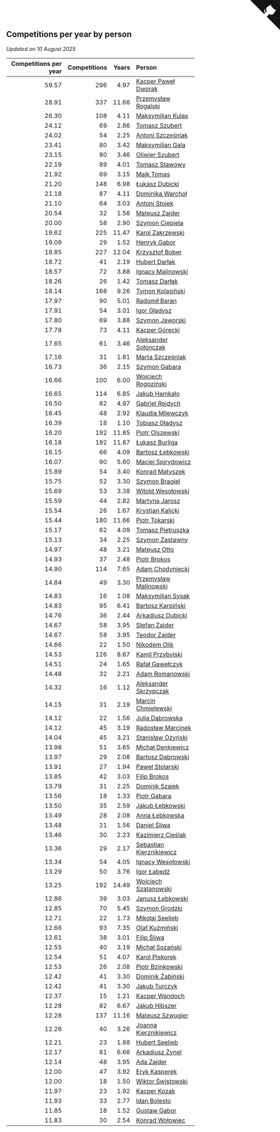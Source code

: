 ## Competitions per year by person

*Updated on 10 August 2025*

| Competitions per year | Competitions | Years | Person |
| ---: | ---: | ---: | :--- |
| 59.57 | 296 | 4.97 | [Kacper Paweł Dworak](https://www.worldcubeassociation.org/persons/2020DWOR01) |
| 28.91 | 337 | 11.66 | [Przemysław Rogalski](https://www.worldcubeassociation.org/persons/2013ROGA02) |
| 26.30 | 108 | 4.11 | [Maksymilian Kulas](https://www.worldcubeassociation.org/persons/2021KULA02) |
| 24.12 | 69 | 2.86 | [Tomasz Szubert](https://www.worldcubeassociation.org/persons/2022SZUB02) |
| 24.02 | 54 | 2.25 | [Antoni Szcześniak](https://www.worldcubeassociation.org/persons/2023SZCZ04) |
| 23.41 | 80 | 3.42 | [Maksymilian Gala](https://www.worldcubeassociation.org/persons/2022GALA01) |
| 23.15 | 80 | 3.46 | [Oliwier Szubert](https://www.worldcubeassociation.org/persons/2022SZUB01) |
| 22.19 | 89 | 4.01 | [Tomasz Stawowy](https://www.worldcubeassociation.org/persons/2021STAW01) |
| 21.92 | 69 | 3.15 | [Majk Tomas](https://www.worldcubeassociation.org/persons/2022TOMA05) |
| 21.20 | 148 | 6.98 | [Łukasz Dubicki](https://www.worldcubeassociation.org/persons/2018DUBI01) |
| 21.18 | 87 | 4.11 | [Dominika Warchoł](https://www.worldcubeassociation.org/persons/2021WARC01) |
| 21.10 | 64 | 3.03 | [Antoni Stojek](https://www.worldcubeassociation.org/persons/2022STOJ03) |
| 20.54 | 32 | 1.56 | [Mateusz Zajder](https://www.worldcubeassociation.org/persons/2024ZAJD01) |
| 20.00 | 58 | 2.90 | [Szymon Ciepiela](https://www.worldcubeassociation.org/persons/2022CIEP01) |
| 19.62 | 225 | 11.47 | [Karol Zakrzewski](https://www.worldcubeassociation.org/persons/2014ZAKR01) |
| 19.09 | 29 | 1.52 | [Henryk Gabor](https://www.worldcubeassociation.org/persons/2024GABO02) |
| 18.85 | 227 | 12.04 | [Krzysztof Bober](https://www.worldcubeassociation.org/persons/2013BOBE01) |
| 18.72 | 41 | 2.19 | [Hubert Darłak](https://www.worldcubeassociation.org/persons/2023DARL03) |
| 18.57 | 72 | 3.88 | [Ignacy Malinowski](https://www.worldcubeassociation.org/persons/2021MALI02) |
| 18.26 | 26 | 1.42 | [Tomasz Darłak](https://www.worldcubeassociation.org/persons/2024DARL01) |
| 18.14 | 168 | 9.26 | [Tymon Kolasiński](https://www.worldcubeassociation.org/persons/2016KOLA02) |
| 17.97 | 90 | 5.01 | [Radomił Baran](https://www.worldcubeassociation.org/persons/2020BARA02) |
| 17.91 | 54 | 3.01 | [Igor Gładysz](https://www.worldcubeassociation.org/persons/2022GLAD01) |
| 17.80 | 69 | 3.88 | [Szymon Jaworski](https://www.worldcubeassociation.org/persons/2021JAWO01) |
| 17.78 | 73 | 4.11 | [Kacper Górecki](https://www.worldcubeassociation.org/persons/2021GORE01) |
| 17.65 | 61 | 3.46 | [Aleksander Sołonczak](https://www.worldcubeassociation.org/persons/2022SOLO01) |
| 17.16 | 31 | 1.81 | [Marta Szcześniak](https://www.worldcubeassociation.org/persons/2023SZCZ07) |
| 16.73 | 36 | 2.15 | [Szymon Gabara](https://www.worldcubeassociation.org/persons/2023GABA01) |
| 16.66 | 100 | 6.00 | [Wojciech Rogoziński](https://www.worldcubeassociation.org/persons/2019ROGO04) |
| 16.65 | 114 | 6.85 | [Jakub Hamkało](https://www.worldcubeassociation.org/persons/2018HAMK01) |
| 16.50 | 82 | 4.97 | [Gabriel Rejdych](https://www.worldcubeassociation.org/persons/2020REJD01) |
| 16.45 | 48 | 2.92 | [Klaudia Milewczyk](https://www.worldcubeassociation.org/persons/2022MILE05) |
| 16.39 | 18 | 1.10 | [Tobiasz Gładysz](https://www.worldcubeassociation.org/persons/2024GLAD02) |
| 16.20 | 192 | 11.85 | [Piotr Olszewski](https://www.worldcubeassociation.org/persons/2013OLSZ02) |
| 16.18 | 192 | 11.87 | [Łukasz Burliga](https://www.worldcubeassociation.org/persons/2013BURL01) |
| 16.15 | 66 | 4.09 | [Bartosz Łebkowski](https://www.worldcubeassociation.org/persons/2021LEBK01) |
| 16.07 | 90 | 5.60 | [Maciej Spirydowicz](https://www.worldcubeassociation.org/persons/2020SPIR01) |
| 15.89 | 54 | 3.40 | [Konrad Matyszek](https://www.worldcubeassociation.org/persons/2022MATY02) |
| 15.75 | 52 | 3.30 | [Szymon Brągiel](https://www.worldcubeassociation.org/persons/2022BRAG03) |
| 15.69 | 53 | 3.38 | [Witold Wesołowski](https://www.worldcubeassociation.org/persons/2022WESO01) |
| 15.59 | 44 | 2.82 | [Martyna Jarosz](https://www.worldcubeassociation.org/persons/2022JARO01) |
| 15.54 | 26 | 1.67 | [Krystian Kalicki](https://www.worldcubeassociation.org/persons/2023KALI10) |
| 15.44 | 180 | 11.66 | [Piotr Tokarski](https://www.worldcubeassociation.org/persons/2013TOKA01) |
| 15.17 | 62 | 4.09 | [Tomasz Pietruszka](https://www.worldcubeassociation.org/persons/2021PIET01) |
| 15.13 | 34 | 2.25 | [Szymon Zastawny](https://www.worldcubeassociation.org/persons/2023ZAST01) |
| 14.97 | 48 | 3.21 | [Mateusz Otto](https://www.worldcubeassociation.org/persons/2022OTTO01) |
| 14.93 | 37 | 2.48 | [Piotr Brokos](https://www.worldcubeassociation.org/persons/2023BROK01) |
| 14.90 | 114 | 7.65 | [Adam Chodyniecki](https://www.worldcubeassociation.org/persons/2017CHOD02) |
| 14.84 | 49 | 3.30 | [Przemysław Malinowski](https://www.worldcubeassociation.org/persons/2022MALI01) |
| 14.83 | 16 | 1.08 | [Maksymilian Sysak](https://www.worldcubeassociation.org/persons/2024SYSA01) |
| 14.83 | 95 | 6.41 | [Bartosz Karpiński](https://www.worldcubeassociation.org/persons/2019KARP03) |
| 14.76 | 36 | 2.44 | [Arkadiusz Dubicki](https://www.worldcubeassociation.org/persons/2023DUBI01) |
| 14.67 | 58 | 3.95 | [Stefan Zajder](https://www.worldcubeassociation.org/persons/2021ZAJD02) |
| 14.67 | 58 | 3.95 | [Teodor Zajder](https://www.worldcubeassociation.org/persons/2021ZAJD03) |
| 14.66 | 22 | 1.50 | [Nikodem Olik](https://www.worldcubeassociation.org/persons/2024OLIK01) |
| 14.53 | 126 | 8.67 | [Kamil Przybylski](https://www.worldcubeassociation.org/persons/2016PRZY01) |
| 14.51 | 24 | 1.65 | [Rafał Gawełczyk](https://www.worldcubeassociation.org/persons/2023GAWE01) |
| 14.48 | 32 | 2.21 | [Adam Romanowski](https://www.worldcubeassociation.org/persons/2023ROMA10) |
| 14.32 | 16 | 1.12 | [Aleksander Skrzypczak](https://www.worldcubeassociation.org/persons/2024SKRZ01) |
| 14.15 | 31 | 2.19 | [Marcin Chmielewski](https://www.worldcubeassociation.org/persons/2023CHMI01) |
| 14.12 | 22 | 1.56 | [Julia Dąbrowska](https://www.worldcubeassociation.org/persons/2024DABR01) |
| 14.12 | 45 | 3.19 | [Radosław Marcinek](https://www.worldcubeassociation.org/persons/2022MARC05) |
| 14.04 | 45 | 3.21 | [Stanisław Ożyński](https://www.worldcubeassociation.org/persons/2022OZYN01) |
| 13.98 | 51 | 3.65 | [Michał Denkiewicz](https://www.worldcubeassociation.org/persons/2021DENK01) |
| 13.97 | 29 | 2.08 | [Bartosz Dąbrowski](https://www.worldcubeassociation.org/persons/2023DABR07) |
| 13.91 | 27 | 1.94 | [Paweł Stolarski](https://www.worldcubeassociation.org/persons/2023STOL04) |
| 13.85 | 42 | 3.03 | [Filip Brokos](https://www.worldcubeassociation.org/persons/2022BROK03) |
| 13.79 | 31 | 2.25 | [Dominik Szajek](https://www.worldcubeassociation.org/persons/2023SZAJ01) |
| 13.56 | 18 | 1.33 | [Piotr Gabara](https://www.worldcubeassociation.org/persons/2024GABA02) |
| 13.50 | 35 | 2.59 | [Jakub Łebkowski](https://www.worldcubeassociation.org/persons/2023LEBK01) |
| 13.49 | 28 | 2.08 | [Anna Łebkowska](https://www.worldcubeassociation.org/persons/2023LEBK04) |
| 13.48 | 21 | 1.56 | [Daniel Śliwa](https://www.worldcubeassociation.org/persons/2024SLIW01) |
| 13.46 | 30 | 2.23 | [Kazimierz Cieślak](https://www.worldcubeassociation.org/persons/2023CIES01) |
| 13.36 | 29 | 2.17 | [Sebastian Kierznikiewicz](https://www.worldcubeassociation.org/persons/2023KIER02) |
| 13.34 | 54 | 4.05 | [Ignacy Wesołowski](https://www.worldcubeassociation.org/persons/2021WESO01) |
| 13.29 | 50 | 3.76 | [Igor Łabędź](https://www.worldcubeassociation.org/persons/2021LABE01) |
| 13.25 | 192 | 14.49 | [Wojciech Szatanowski](https://www.worldcubeassociation.org/persons/2011SZAT01) |
| 12.86 | 39 | 3.03 | [Janusz Łebkowski](https://www.worldcubeassociation.org/persons/2022LEBK01) |
| 12.85 | 70 | 5.45 | [Szymon Grodzki](https://www.worldcubeassociation.org/persons/2020GROD01) |
| 12.71 | 22 | 1.73 | [Mikołaj Seelieb](https://www.worldcubeassociation.org/persons/2023SEEL04) |
| 12.66 | 93 | 7.35 | [Olaf Kuźmiński](https://www.worldcubeassociation.org/persons/2018KUZM02) |
| 12.61 | 38 | 3.01 | [Filip Śliwa](https://www.worldcubeassociation.org/persons/2022SLIW01) |
| 12.55 | 40 | 3.19 | [Michał Sozański](https://www.worldcubeassociation.org/persons/2022SOZA02) |
| 12.54 | 51 | 4.07 | [Karol Piskorek](https://www.worldcubeassociation.org/persons/2021PISK01) |
| 12.53 | 26 | 2.08 | [Piotr Bzinkowski](https://www.worldcubeassociation.org/persons/2023BZIN01) |
| 12.42 | 41 | 3.30 | [Dominik Żabiński](https://www.worldcubeassociation.org/persons/2022ZABI01) |
| 12.42 | 41 | 3.30 | [Jakub Turczyk](https://www.worldcubeassociation.org/persons/2022TURC02) |
| 12.37 | 15 | 1.21 | [Kacper Wandoch](https://www.worldcubeassociation.org/persons/2024WAND01) |
| 12.28 | 82 | 6.67 | [Jakub Hibszer](https://www.worldcubeassociation.org/persons/2018HIBS01) |
| 12.28 | 137 | 11.16 | [Mateusz Szwugier](https://www.worldcubeassociation.org/persons/2014SZWU01) |
| 12.26 | 40 | 3.26 | [Joanna Kierznikiewicz](https://www.worldcubeassociation.org/persons/2022KIER01) |
| 12.21 | 23 | 1.88 | [Hubert Seelieb](https://www.worldcubeassociation.org/persons/2023SEEL02) |
| 12.17 | 81 | 6.66 | [Arkadiusz Żynel](https://www.worldcubeassociation.org/persons/2018ZYNE01) |
| 12.14 | 48 | 3.95 | [Ada Zajder](https://www.worldcubeassociation.org/persons/2021ZAJD01) |
| 12.00 | 47 | 3.92 | [Eryk Kasperek](https://www.worldcubeassociation.org/persons/2021KASP01) |
| 12.00 | 18 | 1.50 | [Wiktor Świstowski](https://www.worldcubeassociation.org/persons/2024SWIS01) |
| 11.97 | 23 | 1.92 | [Kacper Kozak](https://www.worldcubeassociation.org/persons/2023KOZA05) |
| 11.93 | 33 | 2.77 | [Idan Bolesto](https://www.worldcubeassociation.org/persons/2022BOLE01) |
| 11.85 | 18 | 1.52 | [Gustaw Gabor](https://www.worldcubeassociation.org/persons/2024GABO01) |
| 11.83 | 30 | 2.54 | [Konrad Wołowiec](https://www.worldcubeassociation.org/persons/2023WOLO01) |


<a href="https://github.com/noeruchangd/wca_statistics_vn" class="github-corner" aria-label="View source on Github"><svg width="80" height="80" viewBox="0 0 250 250" style="fill:#151513; color:#fff; position: absolute; top: 0; border: 0; right: 0;" aria-hidden="true"><path d="M0,0 L115,115 L130,115 L142,142 L250,250 L250,0 Z"></path><path d="M128.3,109.0 C113.8,99.7 119.0,89.6 119.0,89.6 C122.0,82.7 120.5,78.6 120.5,78.6 C119.2,72.0 123.4,76.3 123.4,76.3 C127.3,80.9 125.5,87.3 125.5,87.3 C122.9,97.6 130.6,101.9 134.4,103.2" fill="currentColor" style="transform-origin: 130px 106px;" class="octo-arm"></path><path d="M115.0,115.0 C114.9,115.1 118.7,116.5 119.8,115.4 L133.7,101.6 C136.9,99.2 139.9,98.4 142.2,98.6 C133.8,88.0 127.5,74.4 143.8,58.0 C148.5,53.4 154.0,51.2 159.7,51.0 C160.3,49.4 163.2,43.6 171.4,40.1 C171.4,40.1 176.1,42.5 178.8,56.2 C183.1,58.6 187.2,61.8 190.9,65.4 C194.5,69.0 197.7,73.2 200.1,77.6 C213.8,80.2 216.3,84.9 216.3,84.9 C212.7,93.1 206.9,96.0 205.4,96.6 C205.1,102.4 203.0,107.8 198.3,112.5 C181.9,128.9 168.3,122.5 157.7,114.1 C157.9,116.9 156.7,120.9 152.7,124.9 L141.0,136.5 C139.8,137.7 141.6,141.9 141.8,141.8 Z" fill="currentColor" class="octo-body"></path></svg></a><style>.github-corner:hover .octo-arm{animation:octocat-wave 560ms ease-in-out}@keyframes octocat-wave{0%,100%{transform:rotate(0)}20%,60%{transform:rotate(-25deg)}40%,80%{transform:rotate(10deg)}}@media (max-width:500px){.github-corner:hover .octo-arm{animation:none}.github-corner .octo-arm{animation:octocat-wave 560ms ease-in-out}}</style>
